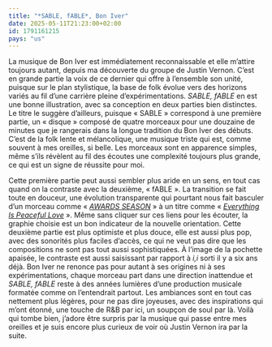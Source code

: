 ```yaml
---
title: "*SABLE, fABLE*, Bon Iver"
date: 2025-05-11T21:23:00+02:00
id: 1791161215 
pays: "us"
---
```


La musique de Bon Iver est immédiatement reconnaissable et elle m’attire toujours autant, depuis ma découverte du groupe de Justin Vernon. C’est en grande partie la voix de ce dernier qui offre à l’ensemble son unité, puisque sur le plan stylistique, la base de folk évolue vers des horizons variés au fil d’une carrière pleine d’expérimentations. *SABLE, fABLE* en est une bonne illustration, avec sa conception en deux parties bien distinctes. Le titre le suggère d’ailleurs, puisque « SABLE » correspond à une première partie, un « disque » composé de quatre morceaux pour une douzaine de minutes que je rangerais dans la longue tradition du Bon Iver des débuts. C’est de la folk lente et mélancolique, une musique triste qui est, comme souvent à mes oreilles, si belle. Les morceaux sont en apparence simples, même s’ils révèlent au fil des écoutes une complexité toujours plus grande, ce qui est un signe de réussite pour moi. 

Cette première partie peut aussi sembler plus aride en un sens, en tout cas quand on la contraste avec la deuxième, « fABLE ». La transition se fait toute en douceur, une évolution transparente qui pourtant nous fait basculer d’un morceau comme « [*AWARDS SEASON*](https://www.youtube.com/watch?v=awWPV6GnjxY) » à un titre comme « [*Everything Is Peaceful Love*](https://www.youtube.com/watch?v=yaPX-i1TjCc) ». Même sans cliquer sur ces liens pour les écouter, la graphie choisie est un bon indicateur de la nouvelle orientation. Cette deuxième partie est plus optimiste et plus douce, elle est aussi plus pop, avec des sonorités plus faciles d’accès, ce qui ne veut pas dire que les compositions ne sont pas tout aussi sophistiquées. À l’image de la pochette apaisée, le contraste est aussi saisissant par rapport à *i,i* sorti il y a six ans déjà. Bon Iver ne renonce pas pour autant à ses origines ni à ses expérimentations, chaque morceau part dans une direction inattendue et *SABLE, fABLE* reste à des années lumières d’une production musicale formatée comme on l’entendrait partout. Les ambiances sont en tout cas nettement plus légères, pour ne pas dire joyeuses, avec des inspirations qui m’ont étonné, une touche de R&B par ici, un soupçon de soul par là. Voilà qui tombe bien, j’adore être surpris par la musique qui passe entre mes oreilles et je suis encore plus curieux de voir où Justin Vernon ira par la suite.